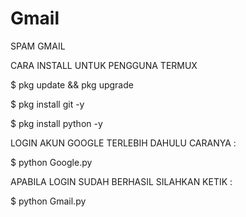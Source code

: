 # Gmail
SPAM GMAIL

CARA INSTALL UNTUK PENGGUNA TERMUX

$ pkg update && pkg upgrade

$ pkg install git -y

$ pkg install python -y

 LOGIN AKUN GOOGLE TERLEBIH DAHULU CARANYA :

$ python Google.py

 APABILA LOGIN SUDAH BERHASIL SILAHKAN KETIK :

$ python Gmail.py
